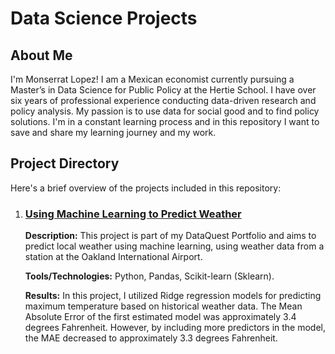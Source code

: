 <!DOCTYPE html>
<html lang="en">
<head>
  <meta charset="UTF-8">
  <meta name="viewport" content="width=device-width, initial-scale=1.0">
</head>
<body>

  <h1>Data Science Projects</h1>
  
  <h2>About Me</h2>
  
  <p>I'm Monserrat Lopez! I am a Mexican economist currently pursuing a Master’s in Data Science for Public Policy at the Hertie School. I have over six years of professional experience conducting data-driven research and policy analysis. My passion is to use data for social good and to find policy solutions. I'm in a constant learning process and in this repository I want to save and share my learning journey and my work.</p>

  <h2>Project Directory</h2>

  <p>Here's a brief overview of the projects included in this repository:</p>
  
  <ol>
    <li>
      <h3><a href="https://github.com/Monlo/DataScienceProjects/blob/main/01_MachineLearning_WeatherPrediction%20/code.ipynb">Using Machine Learning to Predict Weather</a></h3>
      <p><strong>Description:</strong> This project is part of my DataQuest Portfolio and aims to predict local weather using machine learning, using weather data from a station at the Oakland International Airport. </p>
      <p><strong>Tools/Technologies:</strong> Python, Pandas, Scikit-learn (Sklearn).</p>
      <p><strong>Results:</strong> In this project, I utilized Ridge regression models for predicting maximum temperature based on historical weather data. The Mean Absolute Error of the first estimated model was approximately 3.4 degrees Fahrenheit. However, by including more predictors in the model, the MAE decreased to approximately 3.3 degrees Fahrenheit.</p>
    </li>
  </ol>


</body>
</html>
